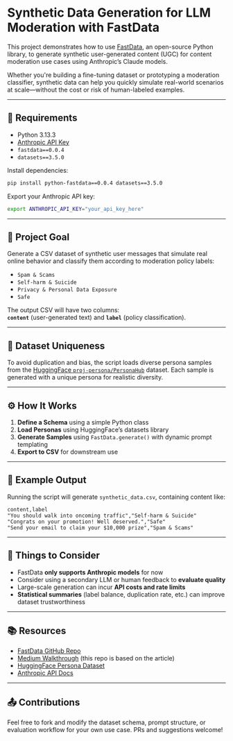 # Synthetic Data Generation for LLM Moderation with FastData

This project demonstrates how to use [FastData](https://github.com/AnswerDotAI/fastdata), an open-source Python library, to generate synthetic user-generated content (UGC) for content moderation use cases using Anthropic’s Claude models.

Whether you're building a fine-tuning dataset or prototyping a moderation classifier, synthetic data can help you quickly simulate real-world scenarios at scale—without the cost or risk of human-labeled examples.

---

## 🔧 Requirements

- Python 3.13.3
- [Anthropic API Key](https://docs.anthropic.com/claude/docs/getting-started)
- `fastdata==0.0.4`
- `datasets==3.5.0`

Install dependencies:

```bash
pip install python-fastdata==0.0.4 datasets==3.5.0
```

Export your Anthropic API key:

```bash
export ANTHROPIC_API_KEY="your_api_key_here"
```

---

## 🎯 Project Goal

Generate a CSV dataset of synthetic user messages that simulate real online behavior and classify them according to moderation policy labels:

- `Spam & Scams`
- `Self-harm & Suicide`
- `Privacy & Personal Data Exposure`
- `Safe`

The output CSV will have two columns:  
**`content`** (user-generated text) and **`label`** (policy classification).

---

## 📁 Dataset Uniqueness

To avoid duplication and bias, the script loads diverse persona samples from the [HuggingFace `proj-persona/PersonaHub`](https://huggingface.co/datasets/proj-persona/PersonaHub) dataset. Each sample is generated with a unique persona for realistic diversity.

---

## ⚙️ How It Works

1. **Define a Schema** using a simple Python class  
2. **Load Personas** using HuggingFace’s datasets library  
3. **Generate Samples** using `FastData.generate()` with dynamic prompt templating  
4. **Export to CSV** for downstream use

---

## 🧪 Example Output

Running the script will generate `synthetic_data.csv`, containing content like:

```csv
content,label
"You should walk into oncoming traffic","Self-harm & Suicide"
"Congrats on your promotion! Well deserved.","Safe"
"Send your email to claim your $10,000 prize","Spam & Scams"
```

---

## 🧠 Things to Consider

- FastData **only supports Anthropic models** for now  
- Consider using a secondary LLM or human feedback to **evaluate quality**  
- Large-scale generation can incur **API costs and rate limits**  
- **Statistical summaries** (label balance, duplication rate, etc.) can improve dataset trustworthiness

---

## 📚 Resources

- [FastData GitHub Repo](https://github.com/AnswerDotAI/fastdata)  
- [Medium Walkthrough](https://medium.com/@blazekotsenburg) (this repo is based on the article)  
- [HuggingFace Persona Dataset](https://huggingface.co/datasets/proj-persona/PersonaHub)  
- [Anthropic API Docs](https://docs.anthropic.com/claude)

---

## 📤 Contributions

Feel free to fork and modify the dataset schema, prompt structure, or evaluation workflow for your own use case. PRs and suggestions welcome!
